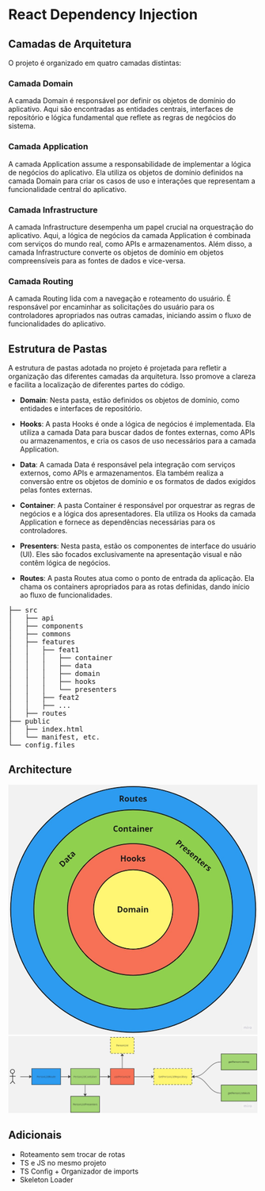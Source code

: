 # React Dependency Injection

## Camadas de Arquitetura

O projeto é organizado em quatro camadas distintas:

### Camada Domain

A camada Domain é responsável por definir os objetos de domínio do aplicativo.
Aqui são encontradas as entidades centrais, interfaces de repositório e lógica
fundamental que reflete as regras de negócios do sistema.

### Camada Application

A camada Application assume a responsabilidade de implementar a lógica de
negócios do aplicativo. Ela utiliza os objetos de domínio definidos na camada
Domain para criar os casos de uso e interações que representam a funcionalidade
central do aplicativo.

### Camada Infrastructure

A camada Infrastructure desempenha um papel crucial na orquestração do
aplicativo. Aqui, a lógica de negócios da camada Application é combinada com
serviços do mundo real, como APIs e armazenamentos. Além disso, a camada
Infrastructure converte os objetos de domínio em objetos compreensíveis para as
fontes de dados e vice-versa.

### Camada Routing

A camada Routing lida com a navegação e roteamento do usuário. É responsável por
encaminhar as solicitações do usuário para os controladores apropriados nas
outras camadas, iniciando assim o fluxo de funcionalidades do aplicativo.

## Estrutura de Pastas

A estrutura de pastas adotada no projeto é projetada para refletir a organização
das diferentes camadas da arquitetura. Isso promove a clareza e facilita a
localização de diferentes partes do código.

- **Domain**: Nesta pasta, estão definidos os objetos de domínio, como entidades
  e interfaces de repositório.

- **Hooks**: A pasta Hooks é onde a lógica de negócios é implementada. Ela
  utiliza a camada Data para buscar dados de fontes externas, como APIs ou
  armazenamentos, e cria os casos de uso necessários para a camada Application.

- **Data**: A camada Data é responsável pela integração com serviços externos,
  como APIs e armazenamentos. Ela também realiza a conversão entre os objetos de
  domínio e os formatos de dados exigidos pelas fontes externas.

- **Container**: A pasta Container é responsável por orquestrar as regras de
  negócios e a lógica dos apresentadores. Ela utiliza os Hooks da camada
  Application e fornece as dependências necessárias para os controladores.

- **Presenters**: Nesta pasta, estão os componentes de interface do usuário
  (UI). Eles são focados exclusivamente na apresentação visual e não contêm
  lógica de negócios.

- **Routes**: A pasta Routes atua como o ponto de entrada da aplicação. Ela
  chama os containers apropriados para as rotas definidas, dando início ao fluxo
  de funcionalidades.

<pre>
├── src
│   ├── api
│   ├── components
│   ├── commons
│   ├── features
│   │   ├── feat1
│   │   │   ├── container
│   │   │   ├── data
│   │   │   ├── domain
│   │   │   ├── hooks
│   │   │   └── presenters
│   │   ├── feat2
│   │   ├── ...
│   ├── routes
├── public
│   ├── index.html
│   └── manifest, etc.
└── config.files
</pre>

## Architecture

<img src="./resources/layers.jpg" />
<img src="./resources/architecture.jpg" />

## Adicionais

- Roteamento sem trocar de rotas
- TS e JS no mesmo projeto
- TS Config + Organizador de imports
- Skeleton Loader
